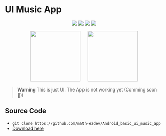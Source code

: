 # UI Music App


<p align="center">
  <img  src="https://img.shields.io/badge/Android-3DDC84?style=for-the-badge&logo=android&logoColor=white">
  <img  src="https://img.shields.io/badge/Kotlin-0095D5?&style=for-the-badge&logo=kotlin&logoColor=white">
  <img  src="https://img.shields.io/badge/material%20design-757575?style=for-the-badge&logo=material%20design&logoColor=white">
  <img  src="https://img.shields.io/badge/jetpackcompose-4285F4?style=for-the-badge&logo=jetpackcompose&logoColor=white">
</p>


<p align="center">
  <img  width="160"  src="https://github.com/math-ezdev/Android_basic_ui_music_app/assets/97508647/66f33b7e-4dfb-4bf3-a0c8-19866a3283ee">
  &emsp;
  <img width="160"  src="https://github.com/math-ezdev/Android_basic_ui_music_app/assets/97508647/066a71c2-244b-4562-ad1e-1372700d6e01">
</p>


> **Warning**
> This is just UI. The App is not working yet (Comming soon :muscle:)!


## Source Code
- `git clone https://github.com/math-ezdev/Android_basic_ui_music_app`
- [Download here](https://github.com/math-ezdev/Android_basic_ui_music_app/archive/refs/heads/main.zip)
